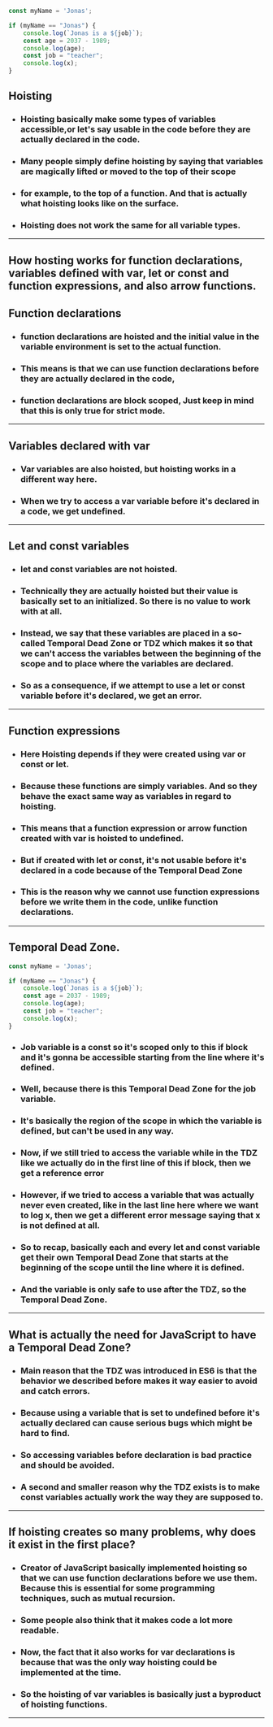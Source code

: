```Javascript
const myName = 'Jonas';

if (myName == "Jonas") {
    console.log(`Jonas is a ${job}`);
    const age = 2037 - 1989;
    console.log(age);
    const job = "teacher";
    console.log(x);
}
```

## Hoisting


* ### Hoisting basically make some types of variables accessible,or let's say usable in the code before they are actually declared in the code.

* ### Many people simply define hoisting by saying that variables are magically lifted or moved to the top of their scope

* ### for example, to the top of a function. And that is actually what hoisting looks like on the surface.

* ### Hoisting does not work the same for all variable types.
---
## How hosting works for function declarations, variables defined with var, let or const and function expressions, and also arrow functions.

## Function declarations
* ### function declarations are hoisted and the initial value in the variable environment is set to the actual function.

* ### This means is that we can use function declarations before they are actually declared in the code,

* ### function declarations are block scoped, Just keep in mind that this is only true for strict mode.
---
## Variables declared with var

* ### Var variables are also hoisted, but hoisting works in a different way here.

* ### When we try to access a var variable before it's declared in a code, we get undefined.
---
## Let and const variables

* ### let and const variables are not hoisted. 

* ### Technically they are actually hoisted but their value is basically set to an initialized. So there is no value to work with at all.

* ### Instead, we say that these variables are placed in a so-called Temporal Dead Zone or TDZ which makes it so that we can't access the variables between the beginning of the scope and to place where the variables are declared.

* ### So as a consequence, if we attempt to use a let or const variable before it's declared, we get an error.
---
## Function expressions

* ### Here Hoisting depends if they were created using var or const or let.

* ### Because these functions are simply variables. And so they behave the exact same way as variables in regard to hoisting.

* ### This means that a function expression or arrow function created with var is hoisted to undefined.

* ### But if created with let or const, it's not usable before it's declared in a code because of the Temporal Dead Zone

* ### This is the reason why we cannot use function expressions before we write them in the code, unlike function declarations.
---
## Temporal Dead Zone.
```Javascript
const myName = 'Jonas';

if (myName == "Jonas") {
    console.log(`Jonas is a ${job}`);
    const age = 2037 - 1989;
    console.log(age);
    const job = "teacher";
    console.log(x);
}
```
* ### Job variable is a const so it's scoped only to this if block and it's gonna be accessible starting from the line where it's defined.

* ### Well, because there is this Temporal Dead Zone for the job variable.

* ### It's basically the region of the scope in which the variable is defined, but can't be used in any way.

* ### Now, if we still tried to access the variable while in the TDZ like we actually do in the first line of this if block, then we get a reference error

* ### However, if we tried to access a variable that was actually never even created, like in the last line here where we want to log x, then we get a different error message saying that x is not defined at all.

* ### So to recap, basically each and every let and const variable get their own Temporal Dead Zone that starts at the beginning of the scope until the line where it is defined.
* ### And the variable is only safe to use after the TDZ, so the Temporal Dead Zone.
---
##  What is actually the need for JavaScript to have a Temporal Dead Zone?

* ### Main reason that the TDZ was introduced in ES6 is that the behavior we described before makes it way easier to avoid and catch errors.

* ### Because using a variable that is set to undefined before it's actually declared can cause serious bugs which might be hard to find.

* ### So accessing variables before declaration is bad practice and should be avoided.

* ### A second and smaller reason why the TDZ exists is to make const variables actually work the way they are supposed to.
---
## If hoisting creates so many problems, why does it exist in the first place?

* ### Creator of JavaScript basically implemented hoisting so that we can use function declarations before we use them. Because this is essential for some programming techniques, such as mutual recursion.

* ### Some people also think that it makes code a lot more readable.

* ### Now, the fact that it also works for var declarations is because that was the only way hoisting could be implemented at the time.

* ### So the hoisting of var variables is basically just a byproduct of hoisting functions.
---